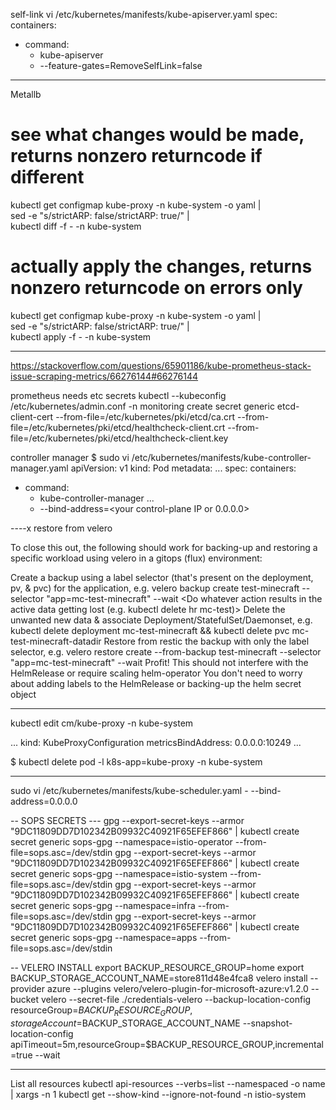 self-link
vi /etc/kubernetes/manifests/kube-apiserver.yaml
spec:
  containers:
  - command:
    - kube-apiserver
    - --feature-gates=RemoveSelfLink=false

---
Metallb

# see what changes would be made, returns nonzero returncode if different
kubectl get configmap kube-proxy -n kube-system -o yaml | \
sed -e "s/strictARP: false/strictARP: true/" | \
kubectl diff -f - -n kube-system

# actually apply the changes, returns nonzero returncode on errors only
kubectl get configmap kube-proxy -n kube-system -o yaml | \
sed -e "s/strictARP: false/strictARP: true/" | \
kubectl apply -f - -n kube-system


-----
https://stackoverflow.com/questions/65901186/kube-prometheus-stack-issue-scraping-metrics/66276144#66276144

prometheus needs etc secrets
kubectl --kubeconfig /etc/kubernetes/admin.conf -n monitoring create secret generic etcd-client-cert --from-file=/etc/kubernetes/pki/etcd/ca.crt --from-file=/etc/kubernetes/pki/etcd/healthcheck-client.crt --from-file=/etc/kubernetes/pki/etcd/healthcheck-client.key

controller manager 
$ sudo vi /etc/kubernetes/manifests/kube-controller-manager.yaml
apiVersion: v1
kind: Pod
metadata:
  ...
spec:
  containers:
  - command:
    - kube-controller-manager
    ...
    - --bind-address=<your control-plane IP or 0.0.0.0>

----x
restore from velero

To close this out, the following should work for backing-up and restoring a specific workload using velero in a gitops (flux) environment:

Create a backup using a label selector (that's present on the deployment, pv, & pvc) for the application, e.g. velero backup create test-minecraft --selector "app=mc-test-minecraft" --wait
<Do whatever action results in the active data getting lost (e.g. kubectl delete hr mc-test)>
Delete the unwanted new data & associate Deployment/StatefulSet/Daemonset, e.g. kubectl delete deployment mc-test-minecraft && kubectl delete pvc mc-test-minecraft-datadir
Restore from restic the backup with only the label selector, e.g. velero restore create --from-backup test-minecraft --selector "app=mc-test-minecraft" --wait
Profit!
This should not interfere with the HelmRelease or require scaling helm-operator
You don't need to worry about adding labels to the HelmRelease or backing-up the helm secret object

----

kubectl edit cm/kube-proxy -n kube-system

...
kind: KubeProxyConfiguration
metricsBindAddress: 0.0.0.0:10249
...

$ kubectl delete pod -l k8s-app=kube-proxy -n kube-system

----
sudo vi /etc/kubernetes/manifests/kube-scheduler.yaml
    - --bind-address=0.0.0.0

-- SOPS SECRETS ---
gpg --export-secret-keys --armor "9DC11809DD7D102342B09932C40921F65EFEF866" | kubectl create secret generic sops-gpg --namespace=istio-operator --from-file=sops.asc=/dev/stdin
gpg --export-secret-keys --armor "9DC11809DD7D102342B09932C40921F65EFEF866" | kubectl create secret generic sops-gpg --namespace=istio-system --from-file=sops.asc=/dev/stdin
gpg --export-secret-keys --armor "9DC11809DD7D102342B09932C40921F65EFEF866" | kubectl create secret generic sops-gpg --namespace=infra --from-file=sops.asc=/dev/stdin
gpg --export-secret-keys --armor "9DC11809DD7D102342B09932C40921F65EFEF866" | kubectl create secret generic sops-gpg --namespace=apps --from-file=sops.asc=/dev/stdin

-- VELERO INSTALL 
export BACKUP_RESOURCE_GROUP=home
export BACKUP_STORAGE_ACCOUNT_NAME=store811d48e4fca8
velero install --provider azure --plugins velero/velero-plugin-for-microsoft-azure:v1.2.0 --bucket velero --secret-file ./credentials-velero --backup-location-config resourceGroup=$BACKUP_RESOURCE_GROUP,storageAccount=$BACKUP_STORAGE_ACCOUNT_NAME --snapshot-location-config apiTimeout=5m,resourceGroup=$BACKUP_RESOURCE_GROUP,incremental=true --wait


----
List all resources 
    kubectl api-resources --verbs=list --namespaced -o name   | xargs -n 1 kubectl get --show-kind --ignore-not-found -n istio-system
